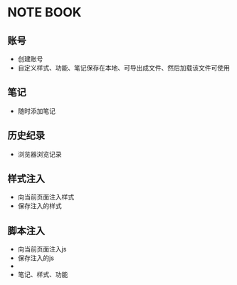 # NOTE BOOK

## 账号

- 创建账号
- 自定义样式、功能、笔记保存在本地、可导出成文件、然后加载该文件可使用

## 笔记

- 随时添加笔记

## 历史纪录

- 浏览器浏览记录

## 样式注入

- 向当前页面注入样式
- 保存注入的样式

## 脚本注入

- 向当前页面注入js
- 保存注入的js
- 
- 笔记、样式、功能
